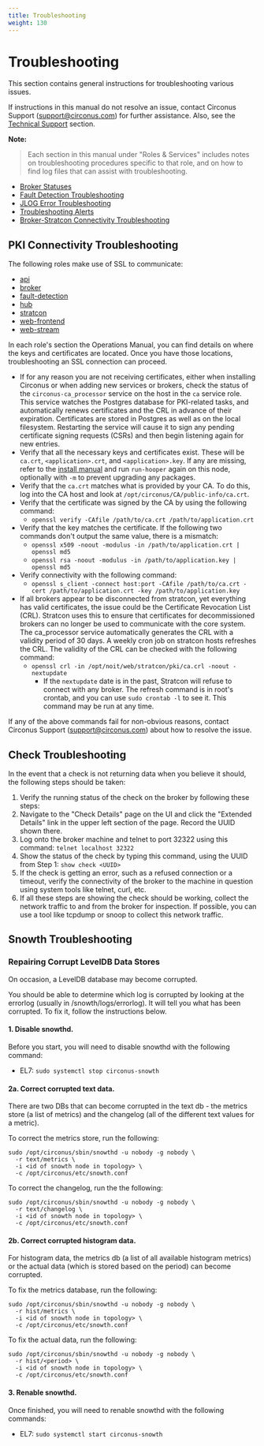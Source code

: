 ```yaml
---
title: Troubleshooting
weight: 130
---
```


# Troubleshooting

This section contains general instructions for troubleshooting various issues. 

If instructions in this manual do not resolve an issue, contact Circonus Support (support@circonus.com) for further assistance. Also, see the [Technical Support](/circonus/appendix/tech-support) section.

**Note:**
>Each section in this manual under "Roles & Services" includes notes on troubleshooting procedures specific to that role, and on how to find log files that can assist with troubleshooting.
 * [Broker Statuses](/circonus/on-premises/roles-services/broker#broker-statuses)
 * [Fault Detection Troubleshooting](/circonus/on-premises/roles-services/fault-detection#FaultDetectionTroubleshooting)
 * [JLOG Error Troubleshooting](/circonus/on-premises/jlog#troubleshooting)
 * [Troubleshooting Alerts](/circonus/on-premises/roles-services/notifications#troubleshooting-alerts)
 * [Broker-Stratcon Connectivity Troubleshooting](/circonus/on-premises/roles-services/stratcon#broker---stratcon-connectivity-troubleshooting)

## PKI Connectivity Troubleshooting

The following roles make use of SSL to communicate:

 * [api](/circonus/on-premises/roles-services/api)
 * [broker](/circonus/on-premises/roles-services/broker)
 * [fault-detection](/circonus/on-premises/roles-services/fault-detection)
 * [hub](/circonus/on-premises/roles-services/hub)
 * [stratcon](/circonus/on-premises/roles-services/stratcon)
 * [web-frontend](/circonus/on-premises/roles-services/web-frontend)
 * [web-stream](/circonus/on-premises/roles-services/web-stream)

In each role's section the Operations Manual, you can find details on where the keys and certificates are located.  Once you have those locations, troubleshooting an SSL connection can proceed.

 * If for any reason you are not receiving certificates, either when installing
   Circonus or when adding new services or brokers, check the status of the
   `circonus-ca_processor` service on the host in the `ca` service role. This
   service watches the Postgres database for PKI-related tasks, and automatically
   renews certificates and the CRL in advance of their expiration. Certificates
   are stored in Postgres as well as on the local filesystem. Restarting the
   service will cause it to sign any pending certificate signing requests
   (CSRs) and then begin listening again for new entries.
 * Verify that all the necessary keys and certificates exist.  These will be
   `ca.crt`, `<application>.crt`, and `<application>.key`. If any are missing,
   refer to the [install manual](/circonus/on-premises/installation/installation#initial-installation)
   and run `run-hooper` again on this node, optionally with `-m` to prevent
   upgrading any packages.
 * Verify that the `ca.crt` matches what is provided by your CA.  To do this,
   log into the CA host and look at `/opt/circonus/CA/public-info/ca.crt`.
 * Verify that the certificate was signed by the CA by using the following command:
   * `openssl verify -CAfile /path/to/ca.crt /path/to/application.crt`
 * Verify that the key matches the certificate. If the following two commands
   don't output the same value, there is a mismatch:
   * `openssl x509 -noout -modulus -in /path/to/application.crt | openssl md5`
   * `openssl rsa -noout -modulus -in /path/to/application.key | openssl md5`
 * Verify connectivity with the following command:
   * `openssl s_client -connect host:port -CAfile /path/to/ca.crt -cert /path/to/application.crt -key /path/to/application.key`
 * If all brokers appear to be disconnected from stratcon, yet everything has
   valid certificates, the issue could be the Certificate Revocation List
   (CRL). Stratcon uses this to ensure that certificates for decommissioned
   brokers can no longer be used to communicate with the core system. The
   ca_processor service automatically generates the CRL with a validity period
   of 30 days. A weekly cron job on stratcon hosts refreshes the CRL. The
   validity of the CRL can be checked with the following command:
   * `openssl crl -in /opt/noit/web/stratcon/pki/ca.crl -noout -nextupdate`
     * If the `nextupdate` date is in the past, Stratcon will refuse to connect
       with any broker. The refresh command is in root's crontab, and you can
       use `sudo crontab -l` to see it. This command may be run at any time.

If any of the above commands fail for non-obvious reasons, contact Circonus Support (support@circonus.com) about how to resolve the issue.

## Check Troubleshooting

In the event that a check is not returning data when you believe it should, the following steps should be taken:

 1. Verify the running status of the check on the broker by following these steps:
  1. Navigate to the "Check Details" page on the UI and click the "Extended Details" link in the upper left section of the page. Record the UUID shown there.
  1. Log onto the broker machine and telnet to port 32322 using this command: `telnet localhost 32322`
  1. Show the status of the check by typing this command, using the UUID from Step 1: `show check <UUID>`
 1. If the check is getting an error, such as a refused connection or a timeout, verify the connectivity of the broker to the machine in question using system tools like telnet, curl, etc.
 1. If all these steps are showing the check should be working, collect the network traffic to and from the broker for inspection. If possible, you can use a tool like tcpdump or snoop to collect this network traffic.

## Snowth Troubleshooting

### Repairing Corrupt LevelDB Data Stores

On occasion, a LevelDB database may become corrupted.

You should be able to determine which log is corrupted by looking at the
errorlog (usually in /snowth/logs/errorlog). It will tell you what
has been corrupted. To fix it, follow the instructions below.

#### 1. Disable snowthd.

Before you start, you will need to disable snowthd with the following command:
 * EL7: `sudo systemctl stop circonus-snowth`

#### 2a. Correct corrupted text data.

There are two DBs that can become corrupted in the text db - the metrics store (a list of metrics) and the changelog (all of the different text values for a metric).

To correct the metrics store, run the following:
```
sudo /opt/circonus/sbin/snowthd -u nobody -g nobody \
  -r text/metrics \
  -i <id of snowth node in topology> \
  -c /opt/circonus/etc/snowth.conf
```

To correct the changelog, run the the following:
```
sudo /opt/circonus/sbin/snowthd -u nobody -g nobody \
  -r text/changelog \
  -i <id of snowth node in topology> \
  -c /opt/circonus/etc/snowth.conf
```

#### 2b. Correct corrupted histogram data.

For histogram data, the metrics db (a list of all available histogram metrics) or the actual data (which is stored based on the period) can become corrupted.

To fix the metrics database, run the following:
```
sudo /opt/circonus/sbin/snowthd -u nobody -g nobody \
  -r hist/metrics \
  -i <id of snowth node in topology> \
  -c /opt/circonus/etc/snowth.conf
```

To fix the actual data, run the following:
```
sudo /opt/circonus/sbin/snowthd -u nobody -g nobody \
  -r hist/<period> \
  -i <id of snowth node in topology> \
  -c /opt/circonus/etc/snowth.conf
```

#### 3. Renable snowthd.

Once finished, you will need to renable snowthd with the following commands:
 * EL7: `sudo systemctl start circonus-snowth`
